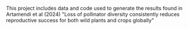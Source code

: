 This project includes data and code used to generate the results found in Artamendi et al (2024) "Loss of pollinator diversity consistently reduces reproductive success for both wild plants and crops globally"
